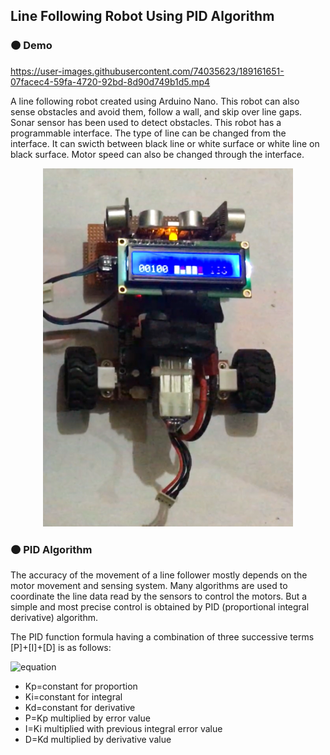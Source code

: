 ## Line Following Robot Using PID Algorithm

### 🟠 Demo



https://user-images.githubusercontent.com/74035623/189161651-07facec4-59fa-4720-92bd-8d90d749b1d5.mp4



A line following robot created using Arduino Nano. This robot can also sense obstacles and avoid them, follow a wall, and skip over line gaps. Sonar sensor has been used to detect obstacles. This robot has a programmable interface. The type of line can be changed from the interface. It can swicth between black line or white surface or white line on black surface. Motor speed can also be changed through the interface. 
<p align="center">
<img src="https://github.com/mwasikz/Line-Following-Robot/blob/main/reademe_assets/LFR.png" width="400">
</p>

### 🟠 PID Algorithm
The accuracy of the movement of a line follower mostly depends on the motor movement and sensing system. Many algorithms are used to coordinate the line data read by the sensors to control the motors. But a simple and most precise control is obtained by PID (proportional integral derivative) algorithm.

The PID function formula having a combination of three successive terms [P]+[I]+[D] is as follows:

![equation](https://latex.codecogs.com/svg.image?f(t)%20=%20%5BK_%7Bp%7De(t)%5D&plus;%5BK_%7Bi%7D%5Cint%20e(t)dt%5D&plus;%5BK_%7Bp%7D%5Cfrac%7Bde%7D%7Bdt%7D%5D)

- Kp=constant for proportion
- Ki=constant for integral
- Kd=constant for derivative
- P=Kp multiplied by error value
- I=Ki multiplied with previous integral error value
- D=Kd multiplied by derivative value


